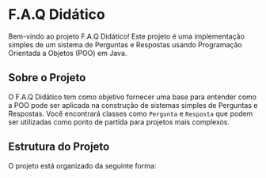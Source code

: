 # F.A.Q Didático

Bem-vindo ao projeto F.A.Q Didático! Este projeto é uma implementação simples de um sistema de Perguntas e Respostas usando Programação Orientada a Objetos (POO) em Java.

## Sobre o Projeto

O F.A.Q Didático tem como objetivo fornecer uma base para entender como a POO pode ser aplicada na construção de sistemas simples de Perguntas e Respostas. Você encontrará classes como `Pergunta` e `Resposta` que podem ser utilizadas como ponto de partida para projetos mais complexos.

## Estrutura do Projeto

O projeto está organizado da seguinte forma:

